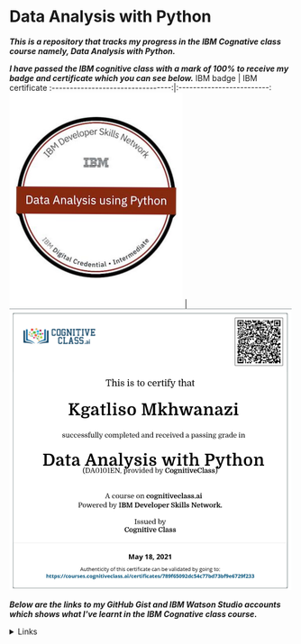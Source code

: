 # Data Analysis with Python

___This is a repository that tracks my progress in the IBM Cognative class course namely, Data Analysis with Python.___

___I have passed the IBM cognitive class with a mark of 100% to receive my badge and certificate which you can see below.___
IBM badge                          |  IBM certificate
:---------------------------------:|:-------------------------:
![](DataAnalysisPython.png)   | ![](DataAnalysisPythonCertificate.png)

___Below are the links to my GitHub Gist and IBM Watson Studio accounts which shows what I've learnt in the IBM Cognative class course.___

<details>
        <summary>Links </summary>
        <p> Introduction Notebook : https://gist.github.com/0b49da7546a92369cba9f829a62e457d </p>
        <p> Data Wrangling : https://gist.github.com/3163f5481b393a3fe9569edb30bca384 </p>
        <p> Data Analysis with Python : https://gist.github.com/5e7d70b12a6c6902070fe1f0e2e5f74f </p>
        <p> Model Development : https://gist.github.com/753ddece9dbc7a9187aca5ce7c630672 </p>
        <p> Model Evaluation and Refinement : https://gist.github.com/bf0e42fe3b96b5ae08e2411b2b41469c </p>
